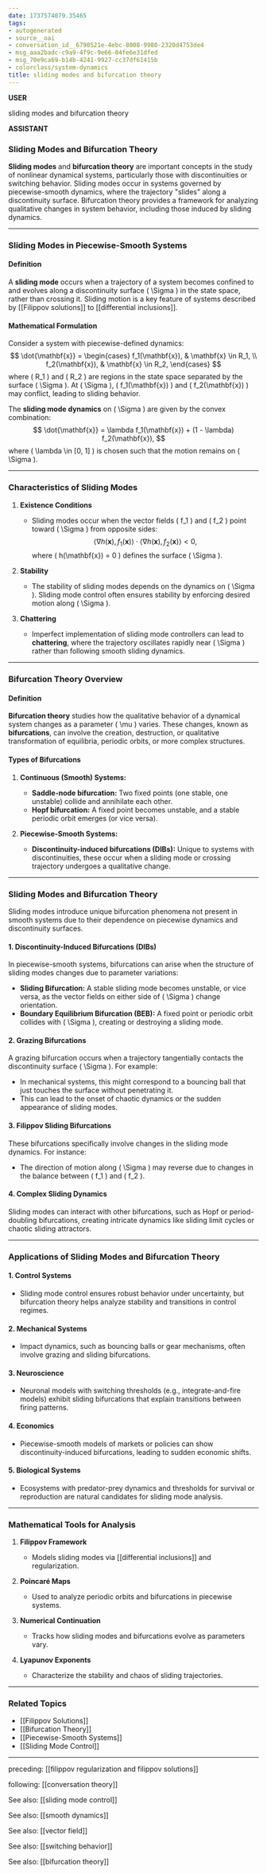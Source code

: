 ```yaml
---
date: 1737574079.35465
tags:
- autogenerated
- source__oai
- conversation_id__6790521e-4ebc-8008-9980-2320d4753de4
- msg_aaa2badc-c9a9-4f9c-9e66-04fe6e31dfed
- msg_70e9ca69-b14b-4241-9927-cc37df61415b
- colorclass/system-dynamics
title: sliding modes and bifurcation theory
---
```


**USER**

sliding modes and bifurcation theory


**ASSISTANT**

### Sliding Modes and Bifurcation Theory

**Sliding modes** and **bifurcation theory** are important concepts in the study of nonlinear dynamical systems, particularly those with discontinuities or switching behavior. Sliding modes occur in systems governed by piecewise-smooth dynamics, where the trajectory "slides" along a discontinuity surface. Bifurcation theory provides a framework for analyzing qualitative changes in system behavior, including those induced by sliding dynamics.

---

### Sliding Modes in Piecewise-Smooth Systems

#### Definition
A **sliding mode** occurs when a trajectory of a system becomes confined to and evolves along a discontinuity surface \( \Sigma \) in the state space, rather than crossing it. Sliding motion is a key feature of systems described by [[Filippov solutions]] to [[differential inclusions]].

#### Mathematical Formulation
Consider a system with piecewise-defined dynamics:
$$
\dot{\mathbf{x}} = 
\begin{cases} 
f_1(\mathbf{x}), & \mathbf{x} \in R_1, \\
f_2(\mathbf{x}), & \mathbf{x} \in R_2,
\end{cases}
$$
where \( R_1 \) and \( R_2 \) are regions in the state space separated by the surface \( \Sigma \). At \( \Sigma \), \( f_1(\mathbf{x}) \) and \( f_2(\mathbf{x}) \) may conflict, leading to sliding behavior.

The **sliding mode dynamics** on \( \Sigma \) are given by the convex combination:
$$
\dot{\mathbf{x}} = \lambda f_1(\mathbf{x}) + (1 - \lambda) f_2(\mathbf{x}),
$$
where \( \lambda \in [0, 1] \) is chosen such that the motion remains on \( \Sigma \).

---

### Characteristics of Sliding Modes

1. **Existence Conditions**
   - Sliding modes occur when the vector fields \( f_1 \) and \( f_2 \) point toward \( \Sigma \) from opposite sides:
     $$
     \langle \nabla h(\mathbf{x}), f_1(\mathbf{x}) \rangle \cdot \langle \nabla h(\mathbf{x}), f_2(\mathbf{x}) \rangle < 0,
     $$
     where \( h(\mathbf{x}) = 0 \) defines the surface \( \Sigma \).

2. **Stability**
   - The stability of sliding modes depends on the dynamics on \( \Sigma \). Sliding mode control often ensures stability by enforcing desired motion along \( \Sigma \).

3. **Chattering**
   - Imperfect implementation of sliding mode controllers can lead to **chattering**, where the trajectory oscillates rapidly near \( \Sigma \) rather than following smooth sliding dynamics.

---

### Bifurcation Theory Overview

#### Definition
**Bifurcation theory** studies how the qualitative behavior of a dynamical system changes as a parameter \( \mu \) varies. These changes, known as **bifurcations**, can involve the creation, destruction, or qualitative transformation of equilibria, periodic orbits, or more complex structures.

#### Types of Bifurcations
1. **Continuous (Smooth) Systems:**
   - **Saddle-node bifurcation:** Two fixed points (one stable, one unstable) collide and annihilate each other.
   - **Hopf bifurcation:** A fixed point becomes unstable, and a stable periodic orbit emerges (or vice versa).

2. **Piecewise-Smooth Systems:**
   - **Discontinuity-induced bifurcations (DIBs):** Unique to systems with discontinuities, these occur when a sliding mode or crossing trajectory undergoes a qualitative change.

---

### Sliding Modes and Bifurcation Theory

Sliding modes introduce unique bifurcation phenomena not present in smooth systems due to their dependence on piecewise dynamics and discontinuity surfaces.

#### 1. **Discontinuity-Induced Bifurcations (DIBs)**
In piecewise-smooth systems, bifurcations can arise when the structure of sliding modes changes due to parameter variations:
- **Sliding Bifurcation:** A stable sliding mode becomes unstable, or vice versa, as the vector fields on either side of \( \Sigma \) change orientation.
- **Boundary Equilibrium Bifurcation (BEB):** A fixed point or periodic orbit collides with \( \Sigma \), creating or destroying a sliding mode.

#### 2. **Grazing Bifurcations**
A grazing bifurcation occurs when a trajectory tangentially contacts the discontinuity surface \( \Sigma \). For example:
- In mechanical systems, this might correspond to a bouncing ball that just touches the surface without penetrating it.
- This can lead to the onset of chaotic dynamics or the sudden appearance of sliding modes.

#### 3. **Filippov Sliding Bifurcations**
These bifurcations specifically involve changes in the sliding mode dynamics. For instance:
- The direction of motion along \( \Sigma \) may reverse due to changes in the balance between \( f_1 \) and \( f_2 \).

#### 4. **Complex Sliding Dynamics**
Sliding modes can interact with other bifurcations, such as Hopf or period-doubling bifurcations, creating intricate dynamics like sliding limit cycles or chaotic sliding attractors.

---

### Applications of Sliding Modes and Bifurcation Theory

#### 1. **Control Systems**
- Sliding mode control ensures robust behavior under uncertainty, but bifurcation theory helps analyze stability and transitions in control regimes.

#### 2. **Mechanical Systems**
- Impact dynamics, such as bouncing balls or gear mechanisms, often involve grazing and sliding bifurcations.

#### 3. **Neuroscience**
- Neuronal models with switching thresholds (e.g., integrate-and-fire models) exhibit sliding bifurcations that explain transitions between firing patterns.

#### 4. **Economics**
- Piecewise-smooth models of markets or policies can show discontinuity-induced bifurcations, leading to sudden economic shifts.

#### 5. **Biological Systems**
- Ecosystems with predator-prey dynamics and thresholds for survival or reproduction are natural candidates for sliding mode analysis.

---

### Mathematical Tools for Analysis

1. **Filippov Framework**
   - Models sliding modes via [[differential inclusions]] and regularization.

2. **Poincaré Maps**
   - Used to analyze periodic orbits and bifurcations in piecewise systems.

3. **Numerical Continuation**
   - Tracks how sliding modes and bifurcations evolve as parameters vary.

4. **Lyapunov Exponents**
   - Characterize the stability and chaos of sliding trajectories.

---

### Related Topics
- [[Filippov Solutions]]
- [[Bifurcation Theory]]
- [[Piecewise-Smooth Systems]]
- [[Sliding Mode Control]]


---

preceding: [[filippov regularization and filippov solutions]]  


following: [[conversation theory]]

See also: [[sliding mode control]]


See also: [[smooth dynamics]]


See also: [[vector field]]


See also: [[switching behavior]]


See also: [[bifurcation theory]]